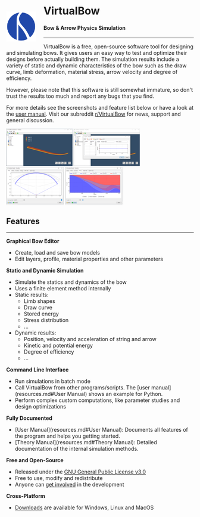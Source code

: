 <div>
    <p style="float: left;"><img src="img/logo.svg" style="height: 80px; margin: 5px 20px 0px 0px"></p>
    <h1>VirtualBow</h1>
    <h4>Bow & Arrow Physics Simulation</h4>
</div>

---

VirtualBow is a free, open-source software tool for designing and simulating bows.
It gives users an easy way to test and optimize their designs before actually building them.
The simulation results include a variety of static and dynamic characteristics of the bow such as the draw curve, limb deformation, material stress, arrow velocity and degree of efficiency.

However, please note that this software is still somewhat immature, so don't trust the results too much and report any bugs that you find.

For more details see the screenshots and feature list below or have a look at the [user manual](resources.md).
Visit our subreddit [r/VirtualBow](https://www.reddit.com/r/VirtualBow) for news, support and general discussion.

<a href="img/screenshot_01.png" class="imagelink"><img src="img/screenshot_01_thumb.png" style="height: 100px"></a>
<a href="img/screenshot_02.png" class="imagelink"><img src="img/screenshot_02_thumb.png" style="height: 100px"></a>
<a href="img/screenshot_03.png" class="imagelink"><img src="img/screenshot_03_thumb.png" style="height: 100px"></a>
<a href="img/screenshot_04.png" class="imagelink"><img src="img/screenshot_04_thumb.png" style="height: 100px"></a>

## Features

---

**Graphical Bow Editor**

* Create, load and save bow models
* Edit layers, profile, material properties and other parameters


**Static and Dynamic Simulation**

* Simulate the statics and dynamics of the bow
* Uses a finite element method internally
* Static results:
    - Limb shapes
    - Draw curve
    - Stored energy
    - Stress distribution
    - ...
* Dynamic results:
    - Position, velocity and acceleration of string and arrow
    - Kinetic and potential energy
    - Degree of efficiency
    - ...

**Command Line Interface**

* Run simulations in batch mode
* Call VirtualBow from other programs/scripts. The [user manual](resources.md#User Manual) shows an example for Python.
* Perform complex custom computations, like parameter studies and design optimizations

**Fully Documented**

* [User Manual](resources.md#User Manual): Documents all features of the program and helps you getting started.
* [Theory Manual](resources.md#Theory Manual): Detailed documentation of the internal simulation methods.

**Free and Open-Source**

* Released under the [GNU General Public License v3.0](https://www.gnu.org/licenses/gpl.html)
* Free to use, modify and redistribute
* Anyone can [get involved](about.md) in the development

**Cross-Platform**

* [Downloads](download.md) are available for Windows, Linux and MacOS
